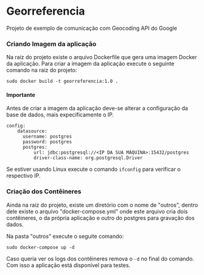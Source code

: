 # Georreferencia
Projeto de exemplo de comunicação com Geocoding API do Google

### Criando Imagem da aplicação
Na raiz do projeto existe o arquivo Dockerfile que gera uma imagem Docker da aplicação.
Para criar a imagem da aplicação execute o seguinte comando na raiz do projeto:
```
sudo docker build -t georreferencia:1.0 .
```

#### Importante
Antes de criar a imagem da aplicação deve-se alterar a configuração da base de dados, mais expecificamente o IP.
```
config:
    datasource:
      username: postgres
      password: postgres
      postgres:
          url: jdbc:postgresql://<IP DA SUA MÁQUINA>:15432/postgres
          driver-class-name: org.postgresql.Driver
```

Se estiver usando Linux execute o comando ``ifconfig`` para verificar o respectivo IP.

### Criação dos Contêineres

Ainda na raiz do projeto, existe um diretório com o nome de "outros", dentro dele existe o arquivo "docker-compose.yml" onde
este arquivo cria dois contêineres, o da própria aplicação e outro do postgres para gravação dos dados.

Na pasta "outros" execute o seguite comando:
```
sudo docker-compose up -d
```
Caso queria ver os logs dos contêineres remova o ``-d`` no final do comando. Com isso a aplicação está disponível para
testes.
